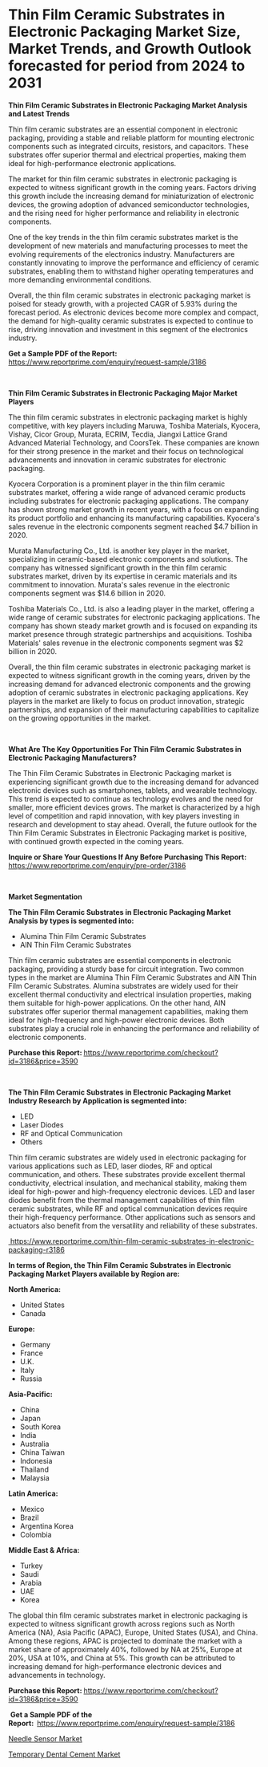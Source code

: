 <p><h1>Thin Film Ceramic Substrates in Electronic Packaging Market Size, Market Trends, and Growth Outlook forecasted for period from 2024 to 2031</h1></p><p><strong>Thin Film Ceramic Substrates in Electronic Packaging Market Analysis and Latest Trends</strong></p>
<p><p>Thin film ceramic substrates are an essential component in electronic packaging, providing a stable and reliable platform for mounting electronic components such as integrated circuits, resistors, and capacitors. These substrates offer superior thermal and electrical properties, making them ideal for high-performance electronic applications.</p><p>The market for thin film ceramic substrates in electronic packaging is expected to witness significant growth in the coming years. Factors driving this growth include the increasing demand for miniaturization of electronic devices, the growing adoption of advanced semiconductor technologies, and the rising need for higher performance and reliability in electronic components.</p><p>One of the key trends in the thin film ceramic substrates market is the development of new materials and manufacturing processes to meet the evolving requirements of the electronics industry. Manufacturers are constantly innovating to improve the performance and efficiency of ceramic substrates, enabling them to withstand higher operating temperatures and more demanding environmental conditions.</p><p>Overall, the thin film ceramic substrates in electronic packaging market is poised for steady growth, with a projected CAGR of 5.93% during the forecast period. As electronic devices become more complex and compact, the demand for high-quality ceramic substrates is expected to continue to rise, driving innovation and investment in this segment of the electronics industry.</p></p>
<p><strong>Get a Sample PDF of the Report:&nbsp;</strong> <a href="https://www.reportprime.com/enquiry/request-sample/3186">https://www.reportprime.com/enquiry/request-sample/3186</a></p>
<p>&nbsp;</p>
<p><strong>Thin Film Ceramic Substrates in Electronic Packaging Major Market Players</strong></p>
<p><p>The thin film ceramic substrates in electronic packaging market is highly competitive, with key players including Maruwa, Toshiba Materials, Kyocera, Vishay, Cicor Group, Murata, ECRIM, Tecdia, Jiangxi Lattice Grand Advanced Material Technology, and CoorsTek. These companies are known for their strong presence in the market and their focus on technological advancements and innovation in ceramic substrates for electronic packaging.</p><p>Kyocera Corporation is a prominent player in the thin film ceramic substrates market, offering a wide range of advanced ceramic products including substrates for electronic packaging applications. The company has shown strong market growth in recent years, with a focus on expanding its product portfolio and enhancing its manufacturing capabilities. Kyocera's sales revenue in the electronic components segment reached $4.7 billion in 2020.</p><p>Murata Manufacturing Co., Ltd. is another key player in the market, specializing in ceramic-based electronic components and solutions. The company has witnessed significant growth in the thin film ceramic substrates market, driven by its expertise in ceramic materials and its commitment to innovation. Murata's sales revenue in the electronic components segment was $14.6 billion in 2020.</p><p>Toshiba Materials Co., Ltd. is also a leading player in the market, offering a wide range of ceramic substrates for electronic packaging applications. The company has shown steady market growth and is focused on expanding its market presence through strategic partnerships and acquisitions. Toshiba Materials' sales revenue in the electronic components segment was $2 billion in 2020.</p><p>Overall, the thin film ceramic substrates in electronic packaging market is expected to witness significant growth in the coming years, driven by the increasing demand for advanced electronic components and the growing adoption of ceramic substrates in electronic packaging applications. Key players in the market are likely to focus on product innovation, strategic partnerships, and expansion of their manufacturing capabilities to capitalize on the growing opportunities in the market.</p></p>
<p>&nbsp;</p>
<p><strong>What Are The Key Opportunities For Thin Film Ceramic Substrates in Electronic Packaging Manufacturers?</strong></p>
<p><p>The Thin Film Ceramic Substrates in Electronic Packaging market is experiencing significant growth due to the increasing demand for advanced electronic devices such as smartphones, tablets, and wearable technology. This trend is expected to continue as technology evolves and the need for smaller, more efficient devices grows. The market is characterized by a high level of competition and rapid innovation, with key players investing in research and development to stay ahead. Overall, the future outlook for the Thin Film Ceramic Substrates in Electronic Packaging market is positive, with continued growth expected in the coming years.</p></p>
<p><strong>Inquire or Share Your Questions If Any Before Purchasing This Report:</strong> <a href="https://www.reportprime.com/enquiry/pre-order/3186">https://www.reportprime.com/enquiry/pre-order/3186</a></p>
<p>&nbsp;</p>
<p><strong>Market Segmentation</strong></p>
<p><strong>The Thin Film Ceramic Substrates in Electronic Packaging Market Analysis by types is segmented into:</strong></p>
<p><ul><li>Alumina Thin Film Ceramic Substrates</li><li>AlN Thin Film Ceramic Substrates</li></ul></p>
<p><p>Thin film ceramic substrates are essential components in electronic packaging, providing a sturdy base for circuit integration. Two common types in the market are Alumina Thin Film Ceramic Substrates and AlN Thin Film Ceramic Substrates. Alumina substrates are widely used for their excellent thermal conductivity and electrical insulation properties, making them suitable for high-power applications. On the other hand, AlN substrates offer superior thermal management capabilities, making them ideal for high-frequency and high-power electronic devices. Both substrates play a crucial role in enhancing the performance and reliability of electronic components.</p></p>
<p><strong>Purchase this Report:&nbsp;</strong><a href="https://www.reportprime.com/checkout?id=3186&price=3590">https://www.reportprime.com/checkout?id=3186&price=3590</a></p>
<p>&nbsp;</p>
<p><strong>The Thin Film Ceramic Substrates in Electronic Packaging Market Industry Research by Application is segmented into:</strong></p>
<p><ul><li>LED</li><li>Laser Diodes</li><li>RF and Optical Communication</li><li>Others</li></ul></p>
<p><p>Thin film ceramic substrates are widely used in electronic packaging for various applications such as LED, laser diodes, RF and optical communication, and others. These substrates provide excellent thermal conductivity, electrical insulation, and mechanical stability, making them ideal for high-power and high-frequency electronic devices. LED and laser diodes benefit from the thermal management capabilities of thin film ceramic substrates, while RF and optical communication devices require their high-frequency performance. Other applications such as sensors and actuators also benefit from the versatility and reliability of these substrates.</p></p>
<p><a href="https://www.reportprime.com/thin-film-ceramic-substrates-in-electronic-packaging-r3186">&nbsp;https://www.reportprime.com/thin-film-ceramic-substrates-in-electronic-packaging-r3186</a></p>
<p><strong>In terms of Region, the Thin Film Ceramic Substrates in Electronic Packaging Market Players available by Region are:</strong></p>
<p>
    <p> <strong> North America: </strong>
        <ul>
            <li>United States</li>
            <li>Canada</li>
        </ul>
        </p> 
    <p> <strong> Europe: </strong>
        <ul>
            <li>Germany</li>
            <li>France</li>
            <li>U.K.</li>
            <li>Italy</li>
            <li>Russia</li>
        </ul>
        </p> 
    <p> <strong> Asia-Pacific: </strong>
        <ul>
            <li>China</li>
            <li>Japan</li>
            <li>South Korea</li>
            <li>India</li>
            <li>Australia</li>
            <li>China Taiwan</li>
            <li>Indonesia</li>
            <li>Thailand</li>
            <li>Malaysia</li>
        </ul>
        </p> 
    <p> <strong> Latin America: </strong>
        <ul>
            <li>Mexico</li>
            <li>Brazil</li>
            <li>Argentina Korea</li>
            <li>Colombia</li>
        </ul>
        </p> 
    <p> <strong> Middle East & Africa: </strong>
        <ul>
            <li>Turkey</li>
            <li>Saudi</li>
            <li>Arabia</li>
            <li>UAE</li>
            <li>Korea</li>
        </ul>
    </p>
    </p>
<p><p>The global thin film ceramic substrates market in electronic packaging is expected to witness significant growth across regions such as North America (NA), Asia Pacific (APAC), Europe, United States (USA), and China. Among these regions, APAC is projected to dominate the market with a market share of approximately 40%, followed by NA at 25%, Europe at 20%, USA at 10%, and China at 5%. This growth can be attributed to increasing demand for high-performance electronic devices and advancements in technology.</p></p>
<p><strong>Purchase this Report: </strong><a href="https://www.reportprime.com/checkout?id=3186&price=3590">https://www.reportprime.com/checkout?id=3186&price=3590</a></p>
<p>&nbsp;<strong>Get a Sample PDF of the Report:&nbsp;&nbsp;</strong><a href="https://www.reportprime.com/enquiry/request-sample/3186">https://www.reportprime.com/enquiry/request-sample/3186</a></p>
<p><strong></strong></p>
<p><p><a href="https://github.com/cameroneffertz/Market-Research-Report-List-2/blob/main/needle-sensor-market.md">Needle Sensor Market</a></p><p><a href="https://medium.com/@calekuhlman/temporary-dental-cement-market-strategic-insights-product-evolution-and-market-segmentation-in-the-cf32738570ca">Temporary Dental Cement Market</a></p></p>
